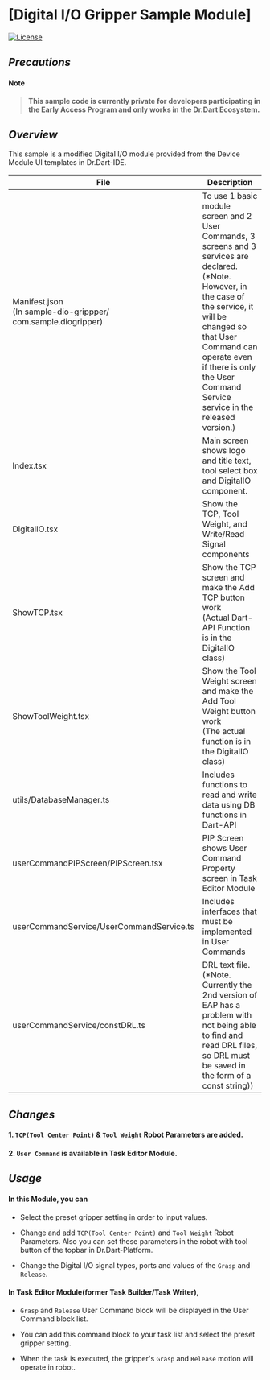 # [Digital I/O Gripper Sample Module]
[![License](https://img.shields.io/badge/License-BSD%203--Clause-blue.svg)](https://opensource.org/licenses/BSD-3-Clause)


## *Precautions*
#### Note
> __This sample code is currently private  for developers participating in the Early Access Program and only works in the Dr.Dart Ecosystem.__ 

## *Overview*
This sample is a modified Digital I/O module provided from the Device Module UI templates in Dr.Dart-IDE.

|File|Description|
|---|---|
|Manifest.json<br>(In sample-dio-grippper/<br>com.sample.diogripper)|To use 1 basic module screen and 2 User Commands, 3 screens and 3 services are declared.<br> (*Note. However, in the case of the service, it will be changed so that User Command can operate even if there is only the User Command Service service in the released version.)</br>|
|Index.tsx |Main screen shows logo and title text, tool select box and DigitalIO component.|
|DigitalIO.tsx |Show the TCP, Tool Weight, and Write/Read Signal components|
|ShowTCP.tsx |Show the TCP screen and make the Add TCP button work<br>(Actual Dart-API Function is in the DigitalIO class)|
|ShowToolWeight.tsx |Show the Tool Weight screen and make the Add Tool Weight button work<br>(The actual function is in the DigitalIO class)|
|utils/DatabaseManager.ts |Includes functions to read and write data using DB functions in Dart-API|
|userCommandPIPScreen/PIPScreen.tsx |PIP Screen shows User Command Property screen in Task Editor Module|
|userCommandService/UserCommandService.ts |	Includes interfaces that must be implemented in User Commands|
|userCommandService/constDRL.ts|DRL text file.<br>(*Note. Currently the 2nd version of EAP has a problem with not being able to find and read DRL files, so DRL must be saved in the form of a const string))|


## *Changes*

#### 1. `TCP(Tool Center Point)` & `Tool Weight` Robot Parameters are added.
#### 2. `User Command` is available in Task Editor Module.


## *Usage*
#### In this Module, you can
* Select the preset gripper setting in order to input values.

* Change and add `TCP(Tool Center Point)` and `Tool Weight` Robot Parameters. Also you can set these parameters in the robot with tool button of the topbar in Dr.Dart-Platform.

* Change the Digital I/O signal types, ports and values of the `Grasp` and `Release`.

#### In Task Editor Module(former Task Builder/Task Writer),
* `Grasp` and `Release` User Command block will be displayed in the User Command block list. 

* You can add this command block to your task list and select the preset gripper setting.

* When the task is executed, the gripper's `Grasp` and `Release` motion will operate in robot.
